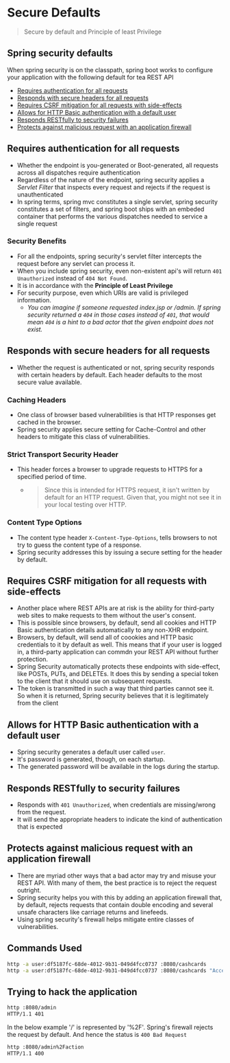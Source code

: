 # Secure Defaults

> Secure by default and Principle of least Privilege

## Spring security defaults

When spring security is on the classpath, spring boot works to configure your application with the following default for tea REST API

* [Requires authentication for all requests](#requires-authentication-for-all-requests)
* [Responds with secure headers for all requests](#responds-with-secure-headers-for-all-requests)
* [Requires CSRF mitigation for all requests with side-effects](#requires-csrf-mitigation-for-all-requests-with-side-effects)
* [Allows for HTTP Basic authentication with a default user](#allows-for-http-basic-authentication-with-a-default-user)
* [Responds RESTfully to security failures](#responds-restfully-to-security-failures)
* [Protects against malicious request with an application firewall](#protects-against-malicious-request-with-an-application-firewall)

## Requires authentication for all requests

* Whether the endpoint is you-generated or Boot-generated, all requests across all dispatches require authentication
* Regardless of the nature of the endpoint, spring security applies a *Servlet Filter* that inspects every request and rejects if the request is unauthenticated
* In spring terms, spring mvc constitutes a single servlet, spring security constitutes a set of filters, and spring boot ships with an embeded container that performs the various dispatches needed to service a single request

### Security Benefits
* For all the endpoints, spring security's servlet filter intercepts the request before any servlet can process it.
* When you include spring security, even non-existent api's will return `401 Unauthorized` instead of `404 Not Found`. 
* It is in accordance with the **Principle of Least Privilege**
* For security purpose, even which URIs are valid is privileged information. 
  * *You can imagine if someone requested index.jsp or /admin. If spring security returned a `404` in those cases instead of `401`, that would mean `404` is a hint to a bad actor that the given endpoint does not exist.*
  

## Responds with secure headers for all requests

* Whether the request is authenticated or not, spring security responds with certain headers by default. Each header defaults to the most secure value available.

### Caching Headers
* One class of browser based vulnerabilities is that HTTP responses get cached in the browser. 
* Spring security applies secure setting for Cache-Control and other headers to mitigate this class of vulnerabilities.

### Strict Transport Security Header

* This header forces a browser to upgrade requests to HTTPS for a specified period of time. 
  * > Since this is intended for HTTPS request, it isn't written by default for an HTTP request. Given that, you might not see it in your local testing over HTTP. 

### Content Type Options
* The content type header `X-Content-Type-Options`, tells browsers to not try to guess the content type of a response. 
* Spring security addresses this by issuing a secure setting for the header by default. 

## Requires CSRF mitigation for all requests with side-effects
* Another place where REST APIs are at risk is the ability for third-party web sites to make requests to them without the user's consent. 
* This is possible since browsers, by default, send all cookies and HTTP Basic authentication details automatically to any non-XHR endpoint. 
* Browsers, by default, will send all of coookies and HTTP basic credentials to it by default as well. This means that if your user is logged in, a third-party application can commdn your REST API without further protection. 
* Spring Security automatically protects these endpoints with side-effect, like POSTs, PUTs, and DELETEs. It does this by sending a special token to the client that it should use on subsequent requests. 
* The token is transmitted in such a way that third parties cannot see it. So when it is returned, Spring security believes that it is legitimately from the client 

## Allows for HTTP Basic authentication with a default user
* Spring security generates a default user called `user`. 
* It's password is generated, though, on each startup.
* The generated password will be available in the logs during the startup. 

## Responds RESTfully to security failures
* Responds with `401 Unauthorized`, when credentials are missing/wrong from the request.
* It will send the appropriate headers to indicate the kind of authentication that is expected

## Protects against malicious request with an application firewall
* There are myriad other ways that a bad actor may try and misuse your REST API. With many of them, the best practice is to reject the request outright.
* Spring security helps you with this by adding an application firewall that, by default, rejects requests that contain double encoding and several unsafe characters like carriage returns and linefeeds. 
* Using spring security's firewall helps mitigate entire classes of vulnerabilities.

## Commands Used

```bash
http -a user:df5187fc-68de-4012-9b31-049d4fcc0737 :8080/cashcards
http -a user:df5187fc-68de-4012-9b31-049d4fcc0737 :8080/cashcards "Accept:applicaton/json" amount=1 owner=sarah1

```

## Trying to hack the application

```bash
http :8080/admin
HTTP/1.1 401 
```
In the below example '/' is represented by '%2F'. Spring's firewall rejects the request by default. And hence the status is `400 Bad Request`
```bash
http :8080/admin%2Faction
HTTP/1.1 400 
```



